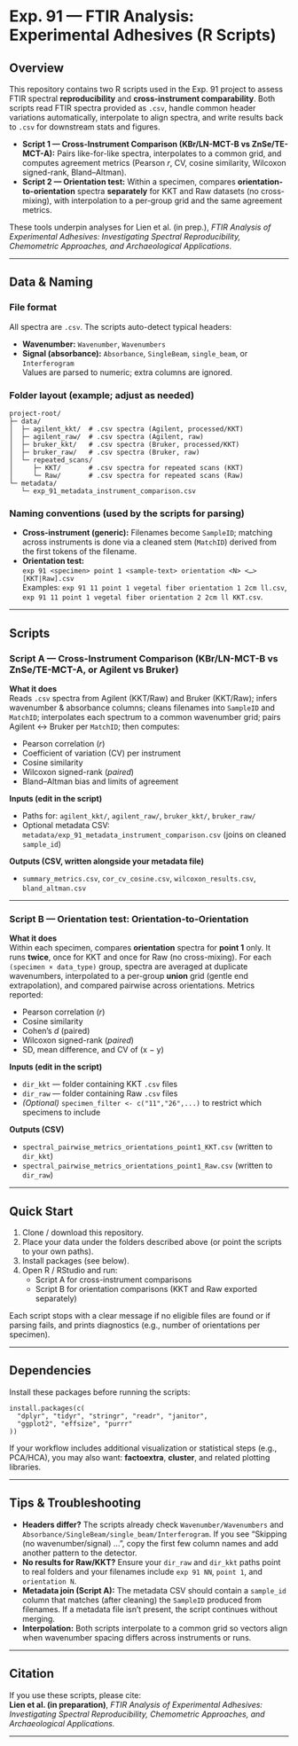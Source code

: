 # Exp. 91 — FTIR Analysis: Experimental Adhesives (R Scripts)

## Overview
This repository contains two R scripts used in the Exp. 91 project to assess FTIR spectral **reproducibility** and **cross-instrument comparability**. Both scripts read FTIR spectra provided as `.csv`, handle common header variations automatically, interpolate to align spectra, and write results back to `.csv` for downstream stats and figures.

- **Script 1 — Cross-Instrument Comparison (KBr/LN-MCT-B vs ZnSe/TE-MCT-A):** Pairs like-for-like spectra, interpolates to a common grid, and computes agreement metrics (Pearson *r*, CV, cosine similarity, Wilcoxon signed-rank, Bland–Altman).
- **Script 2 — Orientation test:** Within a specimen, compares **orientation-to-orientation** spectra **separately** for KKT and Raw datasets (no cross-mixing), with interpolation to a per-group grid and the same agreement metrics.

These tools underpin analyses for Lien et al. (in prep.), *FTIR Analysis of Experimental Adhesives: Investigating Spectral Reproducibility, Chemometric Approaches, and Archaeological Applications*.

---

## Data & Naming

### File format
All spectra are `.csv`. The scripts auto-detect typical headers:
- **Wavenumber:** `Wavenumber`, `Wavenumbers`
- **Signal (absorbance):** `Absorbance`, `SingleBeam`, `single_beam`, or `Interferogram`  
Values are parsed to numeric; extra columns are ignored.

### Folder layout (example; adjust as needed)
    project-root/
    ├─ data/
    │  ├─ agilent_kkt/  # .csv spectra (Agilent, processed/KKT)
    │  ├─ agilent_raw/  # .csv spectra (Agilent, raw)
    │  ├─ bruker_kkt/   # .csv spectra (Bruker, processed/KKT)
    │  ├─ bruker_raw/   # .csv spectra (Bruker, raw)
    │  └─ repeated_scans/
    │     ├─ KKT/       # .csv spectra for repeated scans (KKT)
    │     └─ Raw/       # .csv spectra for repeated scans (Raw)
    └─ metadata/
       └─ exp_91_metadata_instrument_comparison.csv

### Naming conventions (used by the scripts for parsing)
- **Cross-instrument (generic):** Filenames become `SampleID`; matching across instruments is done via a cleaned stem (`MatchID`) derived from the first tokens of the filename.
- **Orientation test:**  
  `exp 91 <specimen> point 1 <sample-text> orientation <N> <…> [KKT|Raw].csv`  
  Examples: `exp 91 11 point 1 vegetal fiber orientation 1 2cm ll.csv`,  
  `exp 91 11 point 1 vegetal fiber orientation 2 2cm ll KKT.csv`.

---

## Scripts

### Script A — Cross-Instrument Comparison (KBr/LN-MCT-B vs ZnSe/TE-MCT-A, or Agilent vs Bruker)
**What it does**  
Reads `.csv` spectra from Agilent (KKT/Raw) and Bruker (KKT/Raw); infers wavenumber & absorbance columns; cleans filenames into `SampleID` and `MatchID`; interpolates each spectrum to a common wavenumber grid; pairs Agilent ↔ Bruker per `MatchID`; then computes:
- Pearson correlation (*r*)
- Coefficient of variation (CV) per instrument
- Cosine similarity
- Wilcoxon signed-rank (*paired*)
- Bland–Altman bias and limits of agreement

**Inputs (edit in the script)**  
- Paths for: `agilent_kkt/`, `agilent_raw/`, `bruker_kkt/`, `bruker_raw/`  
- Optional metadata CSV: `metadata/exp_91_metadata_instrument_comparison.csv` (joins on cleaned `sample_id`)

**Outputs (CSV, written alongside your metadata file)**  
- `summary_metrics.csv`, `cor_cv_cosine.csv`, `wilcoxon_results.csv`, `bland_altman.csv`  

---

### Script B — Orientation test: Orientation-to-Orientation
**What it does**  
Within each specimen, compares **orientation** spectra for **point 1** only. It runs **twice**, once for KKT and once for Raw (no cross-mixing). For each `(specimen × data_type)` group, spectra are averaged at duplicate wavenumbers, interpolated to a per-group **union** grid (gentle end extrapolation), and compared pairwise across orientations. Metrics reported:
- Pearson correlation (*r*)
- Cosine similarity
- Cohen’s *d* (paired)
- Wilcoxon signed-rank (*paired*)
- SD, mean difference, and CV of (x − y)

**Inputs (edit in the script)**  
- `dir_kkt` — folder containing KKT `.csv` files  
- `dir_raw` — folder containing Raw `.csv` files  
- *(Optional)* `specimen_filter <- c("11","26",...)` to restrict which specimens to include

**Outputs (CSV)**  
- `spectral_pairwise_metrics_orientations_point1_KKT.csv` (written to `dir_kkt`)  
- `spectral_pairwise_metrics_orientations_point1_Raw.csv` (written to `dir_raw`)

---

## Quick Start
1. Clone / download this repository.  
2. Place your data under the folders described above (or point the scripts to your own paths).  
3. Install packages (see below).  
4. Open R / RStudio and run:
   - Script A for cross-instrument comparisons  
   - Script B for orientation comparisons (KKT and Raw exported separately)

Each script stops with a clear message if no eligible files are found or if parsing fails, and prints diagnostics (e.g., number of orientations per specimen).

---

## Dependencies
Install these packages before running the scripts:

    install.packages(c(
      "dplyr", "tidyr", "stringr", "readr", "janitor",
      "ggplot2", "effsize", "purrr"
    ))

If your workflow includes additional visualization or statistical steps (e.g., PCA/HCA), you may also want: **factoextra**, **cluster**, and related plotting libraries.

---

## Tips & Troubleshooting
- **Headers differ?** The scripts already check `Wavenumber/Wavenumbers` and `Absorbance/SingleBeam/single_beam/Interferogram`. If you see “Skipping (no wavenumber/signal) …”, copy the first few column names and add another pattern to the detector.  
- **No results for Raw/KKT?** Ensure your `dir_raw` and `dir_kkt` paths point to real folders and your filenames include `exp 91 NN`, `point 1`, and `orientation N`.  
- **Metadata join (Script A):** The metadata CSV should contain a `sample_id` column that matches (after cleaning) the `SampleID` produced from filenames. If a metadata file isn’t present, the script continues without merging.  
- **Interpolation:** Both scripts interpolate to a common grid so vectors align when wavenumber spacing differs across instruments or runs.

---

## Citation
If you use these scripts, please cite:  
**Lien et al. (in preparation)**, *FTIR Analysis of Experimental Adhesives: Investigating Spectral Reproducibility, Chemometric Approaches, and Archaeological Applications.*

---

